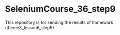 # SeleniumCourse_36_step9

This repository is for sending the results of homework (theme3_lesson6_step9)